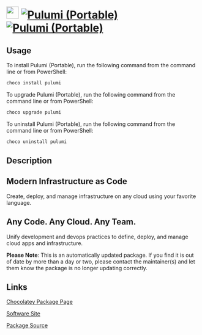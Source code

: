 ﻿# <img src="https://cdn.jsdelivr.net/gh/mkevenaar/chocolatey-packages@116020c522e58af02510bf485189c60c1fd109d4/icons/pulumi.png" width="32" height="32"/> [![Pulumi (Portable)](https://img.shields.io/chocolatey/v/pulumi.svg?label=Pulumi+(Portable))](https://community.chocolatey.org/packages/pulumi) [![Pulumi (Portable)](https://img.shields.io/chocolatey/dt/pulumi.svg)](https://community.chocolatey.org/packages/pulumi)

## Usage

To install Pulumi (Portable), run the following command from the command line or from PowerShell:

```powershell
choco install pulumi
```

To upgrade Pulumi (Portable), run the following command from the command line or from PowerShell:

```powershell
choco upgrade pulumi
```

To uninstall Pulumi (Portable), run the following command from the command line or from PowerShell:

```powershell
choco uninstall pulumi
```

## Description

## Modern Infrastructure as Code

Create, deploy, and manage infrastructure on any cloud using your favorite language.

## Any Code. Any Cloud. Any Team.

Unify development and devops practices to define, deploy, and manage cloud apps and infrastructure.

**Please Note**: This is an automatically updated package. If you find it is
out of date by more than a day or two, please contact the maintainer(s) and
let them know the package is no longer updating correctly.


## Links

[Chocolatey Package Page](https://community.chocolatey.org/packages/pulumi)

[Software Site](https://www.pulumi.com)

[Package Source](https://github.com/mkevenaar/chocolatey-packages/tree/master/automatic/pulumi)

